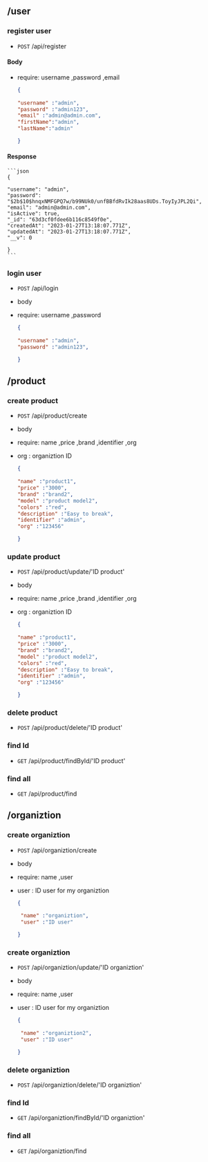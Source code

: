 
## /user
### register user
* `POST` /api/register
 #### Body  
  * require: username ,password ,email

    ```json
    {
      
    "username" :"admin",
    "password" :"admin123",
    "email" :"admin@admin.com",
    "firstName":"admin",
    "lastName":"admin"

    }
    ```
 #### Response 
    ```json
    {
      
    "username": "admin",
    "password": "$2b$10$hnqxNMFGPQ7w/b99NUk0/unfBBfdRvIk28aas8UDs.ToyIyJPL2Qi",
    "email": "admin@admin.com",
    "isActive": true,
    "_id": "63d3cf0fdee6b116c8549f0e",
    "createdAt": "2023-01-27T13:18:07.771Z",
    "updatedAt": "2023-01-27T13:18:07.771Z",
    "__v": 0

    }
    ```
    
### login user
* `POST` /api/login
* body  
* require: username ,password 

    ```json
    {
      
    "username" :"admin",
    "password" :"admin123",
    
    }
    ```

## /product
### create product
* `POST` /api/product/create
* body  
* require: name ,price ,brand ,identifier ,org
* org : organiztion ID

    ```json
    {
      
    "name" :"product1",
    "price" :"3000",
    "brand" :"brand2",
    "model" :"product model2",
    "colors" :"red",
    "description" :"Easy to break",
    "identifier" :"admin",
    "org" :"123456"
    
    }
    ```
### update product
* `POST` /api/product/update/'ID product'
* body  
* require: name ,price ,brand ,identifier ,org
* org : organiztion ID

    ```json
    {
      
    "name" :"product1",
    "price" :"3000",
    "brand" :"brand2",
    "model" :"product model2",
    "colors" :"red",
    "description" :"Easy to break",
    "identifier" :"admin",
    "org" :"123456"
    
    }
    ```
### delete product
* `POST` /api/product/delete/'ID product'

### find Id
* `GET` /api/product/findById/'ID product'

### find all
* `GET` /api/product/find



## /organiztion
### create organiztion
* `POST` /api/organiztion/create
* body  
* require: name ,user
* user : ID user for my organiztion

    ```json
    {
      
     "name" :"organiztion",
     "user" :"ID user"
    
    }
    ```
### create organiztion
* `POST` /api/organiztion/update/'ID organiztion'
* body  
* require: name ,user
* user : ID user for my organiztion

    ```json
    {
      
     "name" :"organiztion2",
     "user" :"ID user"
    
    }
    ```
### delete organiztion
* `POST` /api/organiztion/delete/'ID organiztion'

### find Id
* `GET` /api/organiztion/findById/'ID organiztion'

### find all
* `GET` /api/organiztion/find





